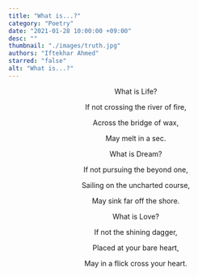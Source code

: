 ```yaml
---
title: "What is...?"
category: "Poetry"
date: "2021-01-28 10:00:00 +09:00"
desc: ""
thumbnail: "./images/truth.jpg"
authors: "Iftekhar Ahmed"
starred: "false"
alt: "What is...?"
---
```

<p style="text-align: center;align:center;">What is Life?</p>
<p style="text-align: center;align:center;">If not crossing the river of fire,</p>
<p style="text-align: center;align:center;">Across the  bridge of wax,</p>
<p style="text-align: center;align:center;">May melt in a sec.</p>
<p style="text-align: center;align:center;"> </p>
<p style="text-align: center;align:center;">What is Dream?</p>
<p style="text-align: center;align:center;">If not pursuing the beyond one,</p>
<p style="text-align: center;align:center;">Sailing on the uncharted course,</p>
<p style="text-align: center;align:center;">May sink far off the shore.</p>
<p style="text-align: center;align:center;"> </p>
<p style="text-align: center;align:center;">What is Love?</p>
<p style="text-align: center;align:center;">If not the shining dagger,</p>
<p style="text-align: center;align:center;">Placed at your bare heart,</p>
<p style="text-align: center;align:center;">May in a flick cross your heart.</p>